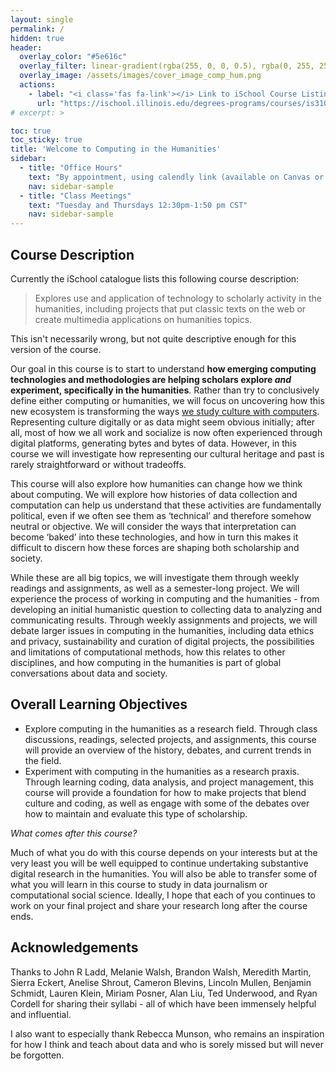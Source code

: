 ```yaml
---
layout: single
permalink: /
hidden: true
header:
  overlay_color: "#5e616c"
  overlay_filter: linear-gradient(rgba(255, 0, 0, 0.5), rgba(0, 255, 255, 0.5))
  overlay_image: /assets/images/cover_image_comp_hum.png
  actions:
    - label: "<i class='fas fa-link'></i> Link to iSchool Course Listing"
      url: "https://ischool.illinois.edu/degrees-programs/courses/is310"
# excerpt: >

toc: true
toc_sticky: true
title: 'Welcome to Computing in the Humanities'
sidebar:
  - title: "Office Hours"
    text: "By appointment, using calendly link (available on Canvas or Google Drive)"
    nav: sidebar-sample
  - title: "Class Meetings"
    text: "Tuesday and Thursdays 12:30pm-1:50 pm CST"
    nav: sidebar-sample
---
```


<!-- {% include particles.html %} -->
## Course Description

Currently the iSchool catalogue lists this following course description:

> Explores use and application of technology to scholarly activity in the humanities, including projects that put classic texts on the web or create multimedia applications on humanities topics.

This isn't necessarily wrong, but not quite descriptive enough for this version of the course.

Our goal in this course is to start to understand **how emerging computing technologies and methodologies are helping scholars explore *and* experiment, specifically in the humanities**. Rather than try to conclusively define either computing or humanities, we will focus on uncovering how this new ecosystem is transforming the ways <u>we study culture with computers</u>. Representing culture digitally or as data might seem obvious initially; after all, most of how we all work and socialize is now often experienced through digital platforms, generating bytes and bytes of data. However, in this course we will investigate how representing our cultural heritage and past is rarely straightforward or without tradeoffs.

This course will also explore how humanities can change how we think about computing. We will explore how histories of data collection and computation can help us understand that these activities are fundamentally political, even if we often see them as ‘technical’ and therefore somehow neutral or objective. We will consider the ways that interpretation can become ‘baked’ into these technologies, and how in turn this makes it difficult to discern how these forces are shaping both scholarship and society.

While these are all big topics, we will investigate them through weekly readings and assignments, as well as a semester-long project. We will experience the process of working in computing and the humanities - from developing an initial humanistic question to collecting data to analyzing and communicating results. Through weekly assignments and projects, we will debate larger issues in computing in the humanities, including data ethics and privacy, sustainability and curation of digital projects, the possibilities and limitations of computational methods, how this relates to other disciplines, and how computing in the humanities is part of global conversations about data and society.


## Overall Learning Objectives

- Explore computing in the humanities as a research field. Through class discussions, readings, selected projects, and assignments, this course will provide an overview of the history, debates, and current trends in the field.
- Experiment with computing in the humanities as a research praxis. Through learning coding, data analysis, and project management, this course will provide a foundation for how to make projects that blend culture and coding, as well as engage with some of the debates over how to maintain and evaluate this type of scholarship.

*What comes after this course?* 

Much of what you do with this course depends on your interests but at the very least you will be well equipped to continue undertaking substantive digital research in the humanities. You will also be able to transfer some of what you will learn in this course to study in data journalism or computational social science. Ideally, I hope that each of you continues to work on your final project and share your research long after the course ends.


## Acknowledgements

Thanks to John R Ladd, Melanie Walsh, Brandon Walsh, Meredith Martin, Sierra Eckert, Anelise Shrout, Cameron Blevins, Lincoln Mullen, Benjamin Schmidt, Lauren Klein, Miriam Posner, Alan Liu, Ted Underwood, and Ryan Cordell for sharing their syllabi - all of which have been immensely helpful and influential. 

I also want to especially thank Rebecca Munson, who remains an inspiration for how I think and teach about data and who is sorely missed but will never be forgotten.
